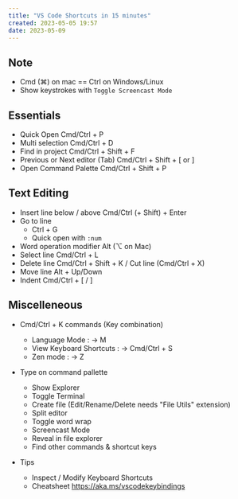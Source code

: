 ```yaml
---
title: "VS Code Shortcuts in 15 minutes"
created: 2023-05-05 19:57
date: 2023-05-09
---
```


## Note
- Cmd (⌘) on mac == Ctrl on Windows/Linux
- Show keystrokes with `Toggle Screencast Mode`

## Essentials
- Quick Open
    Cmd/Ctrl + P
- Multi selection
    Cmd/Ctrl + D
- Find in project
    Cmd/Ctrl + Shift + F
- Previous or Next editor (Tab)
    Cmd/Ctrl + Shift + [ or ]
- Open Command Palette
    Cmd/Ctrl + Shift + P

## Text Editing
- Insert line below / above
    Cmd/Ctrl (+ Shift) + Enter
- Go to line
    - Ctrl + G
    - Quick open with `:num`
- Word operation modifier
    Alt (⌥ on Mac)
- Select line
    Cmd/Ctrl + L
- Delete line
    Cmd/Ctrl + Shift + K / Cut line (Cmd/Ctrl + X)
- Move line
    Alt + Up/Down
- Indent
    Cmd/Ctrl + [ / ]

## Miscelleneous

- Cmd/Ctrl + K commands (Key combination)
    - Language Mode : -> M
    - View Keyboard Shortcuts : -> Cmd/Ctrl + S
    - Zen mode : -> Z

- Type on command pallette
    - Show Explorer
    - Toggle Terminal
    - Create file (Edit/Rename/Delete needs "File Utils" extension)
    - Split editor
    - Toggle word wrap
    - Screencast Mode
    - Reveal in file explorer
    - Find other commands & shortcut keys

- Tips
    - Inspect / Modify Keyboard Shortcuts 
    - Cheatsheet https://aka.ms/vscodekeybindings

